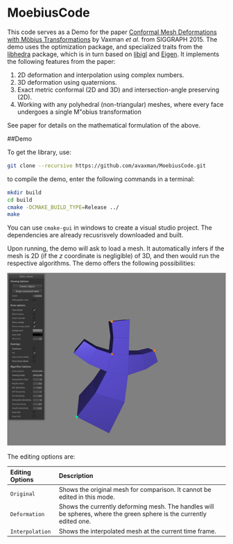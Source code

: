 # MoebiusCode

This code serves as a Demo for the paper [Conformal Mesh Deformations with Möbius Transformations](https://www.staff.science.uu.nl/~vaxma001/Conformal_Mesh_Deformations_with_Mobius_Transformations.pdf) by Vaxman *et al.* from SIGGRAPH 2015. The demo uses the optimization package, and specialized traits from the [libhedra](https://github.com/avaxman/libhedra) package, which is in turn based on [libigl](http://libigl.github.io/libigl/) and [Eigen](http://eigen.tuxfamily.org/index.php?title=Main_Page). It implements the following features from the paper:

1. 2D deformation and interpolation using complex numbers.
2. 3D deformation using quaternions.
3. Exact metric conformal (2D and 3D) and intersection-angle preserving (2D).
4. Working with any polyhedral (non-triangular) meshes, where every face undergoes a single M\"obius transformation

See paper for details on the mathematical formulation of the above.

##Demo

To get the library, use:

```bash
git clone --recursive https://github.com/avaxman/MoebiusCode.git
```

to compile the demo, enter the following commands in a terminal:

```bash
mkdir build
cd build
cmake -DCMAKE_BUILD_TYPE=Release ../
make
```

You can use `cmake-gui` in windows to create a visual studio project. The dependencies are already recusrisvely downloaded and built.

Upon running, the demo will ask to load a mesh. It automatically infers if the mesh is 2D (if the $z$ coordinate is negligible) of 3D, and then would run the respective algorithms. The demo offers the following possibilities:

![Demo Screen](MoebiusCodeDemoScreen.png)

The editing options are:

| Editing Options                     | Description                                                                         |
| :----------------------- | :---------------------------------------------------------------------------------- |
| `Original`            | Shows the original mesh for comparison. It cannot be edited in this mode.                                     |
| `Deformation`               | Shows the currently deforming mesh. The handles will be spheres, where the green sphere is the currently edited one.|
| `Interpolation`              | Shows the interpolated mesh at the current time frame.|



